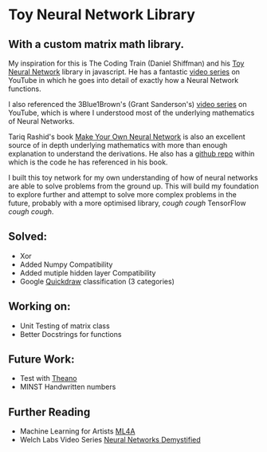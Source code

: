 # Toy Neural Network Library
## With a custom matrix math library.
My inspiration for this is The Coding Train (Daniel Shiffman) and his [Toy Neural Network](https://github.com/CodingTrain/Toy-Neural-Network-JS) library in javascript. He has a fantastic [video series](https://www.youtube.com/watch?v=XJ7HLz9VYz0&list=PLRqwX-V7Uu6aCibgK1PTWWu9by6XFdCfh) on YouTube in which he goes into detail of exactly how a Neural Network functions.

I also referenced the 3Blue1Brown's (Grant Sanderson's) [video series](https://www.youtube.com/playlist?list=PLZHQObOWTQDNU6R1_67000Dx_ZCJB-3pi) on YouTube, which is where I understood most of the underlying mathematics of Neural Networks.

Tariq Rashid's book [Make Your Own Neural Network](https://www.amazon.com/Make-Your-Own-Neural-Network-ebook/dp/B01EER4Z4G/) is also an excellent source of in depth underlying mathematics with more than enough explanation to understand the derivations. He also has a [github repo](https://github.com/makeyourownneuralnetwork/makeyourownneuralnetwork) within which is the code he has referenced in his book.

I built this toy network for my own understanding of how of neural networks are able to solve problems from the ground up. This will build my foundation to explore further and attempt to solve more complex problems in the future, probably with a more optimised library, *cough cough* TensorFlow *cough cough*.

## Solved:
* Xor
* Added Numpy Compatibility
* Added mutiple hidden layer Compatibility
*  Google [Quickdraw](https://quickdraw.withgoogle.com) classification (3 categories)

## Working on:
* Unit Testing of matrix class
* Better Docstrings for functions

## Future Work:
*  Test with [Theano](http://deeplearning.net/software/theano/)
*  MINST Handwritten numbers


## Further Reading
* Machine Learning for Artists [ML4A](https://ml4a.github.io/ml4a/how_neural_networks_are_trained/)
* Welch Labs Video Series [Neural Networks Demystified](https://www.youtube.com/watch?v=bxe2T-V8XRs&list=PLiaHhY2iBX9hdHaRr6b7XevZtgZRa1PoU)
